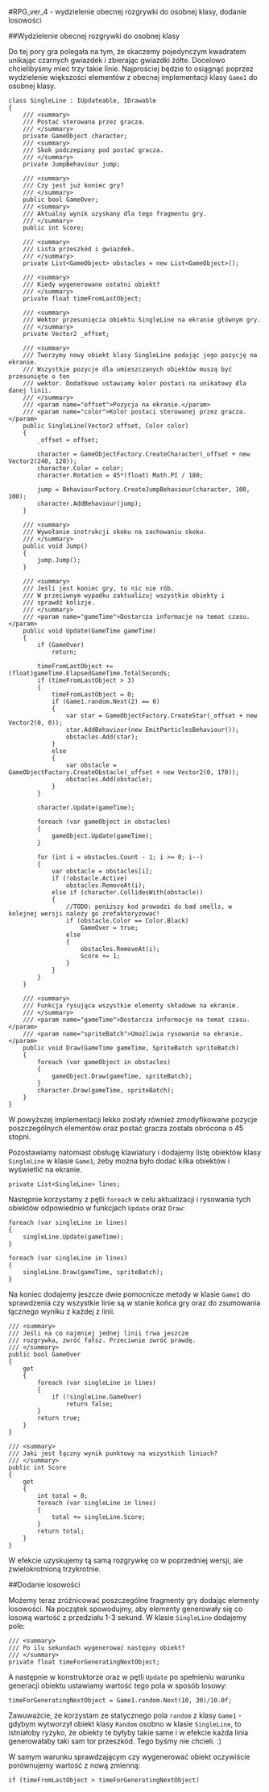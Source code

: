 #RPG_ver_4 - wydzielenie obecnej rozgrywki do osobnej klasy, dodanie losowości

##Wydzielenie obecnej rozgrywki do osobnej klasy

Do tej pory gra polegała na tym, że skaczemy pojedynczym kwadratem unikając czarnych gwiazdek i zbierając gwiazdki żółte. Docelowo chcielibyśmy mieć trzy takie linie. Najprościej będzie to osiągnąć poprzez wydzielenie większości elementów z obecnej implementacji klasy `Game1` do osobnej klasy.

```
class SingleLine : IUpdateable, IDrawable
{
	/// <summary>
	/// Postać sterowana przez gracza.
	/// </summary>
	private GameObject character;
	/// <summary>
	/// Skok podczepiony pod postać gracza.
	/// </summary>
	private JumpBehaviour jump;

	/// <summary>
	/// Czy jest już koniec gry?
	/// </summary>
	public bool GameOver;
	/// <summary>
	/// Aktualny wynik uzyskany dla tego fragmentu gry.
	/// </summary>
	public int Score;

	/// <summary>
	/// Lista przeszkód i gwiazdek.
	/// </summary>
	private List<GameObject> obstacles = new List<GameObject>();

	/// <summary>
	/// Kiedy wygenerowano ostatni obiekt?
	/// </summary>
	private float timeFromLastObject;

	/// <summary>
	/// Wektor przesunięcia obiektu SingleLine na ekranie głównym gry.
	/// </summary>
	private Vector2 _offset;

	/// <summary>
	/// Tworzymy nowy obiekt klasy SingleLine podając jego pozycję na ekranie.
	/// Wszystkie pozycje dla umieszczanych obiektów muszą być przesunięte o ten
	/// wektor. Dodatkowo ustawiamy kolor postaci na unikatowy dla danej linii.
	/// </summary>
	/// <param name="offset">Pozycja na ekranie.</param>
	/// <param name="color">Kolor postaci sterowanej przez gracza.</param>
	public SingleLine(Vector2 offset, Color color)
	{
		_offset = offset;

		character = GameObjectFactory.CreateCharacter(_offset + new Vector2(240, 120));
		character.Color = color;
		character.Rotation = 45*(float) Math.PI / 180;

		jump = BehaviourFactory.CreateJumpBehaviour(character, 100, 100);
		character.AddBehaviour(jump);
	}

	/// <summary>
	/// Wywołanie instrukcji skoku na zachowaniu skoku.
	/// </summary>
	public void Jump()
	{
		jump.Jump();
	}

	/// <summary>
	/// Jeśli jest koniec gry, to nic nie rób.
	/// W przeciwnym wypadku zaktualizuj wszystkie obiekty i
	/// sprawdź kolizje.
	/// </summary>
	/// <param name="gameTime">Dostarcza informacje na temat czasu.</param>
	public void Update(GameTime gameTime)
	{
		if (GameOver)
			return;

		timeFromLastObject += (float)gameTime.ElapsedGameTime.TotalSeconds;
		if (timeFromLastObject > 3)
		{
			timeFromLastObject = 0;
			if (Game1.random.Next(2) == 0)
			{
				var star = GameObjectFactory.CreateStar(_offset + new Vector2(0, 0));
				star.AddBehaviour(new EmitParticlesBehaviour());
				obstacles.Add(star);
			}
			else
			{
				var obstacle = GameObjectFactory.CreateObstacle(_offset + new Vector2(0, 170));
				obstacles.Add(obstacle);
			}
		}

		character.Update(gameTime);

		foreach (var gameObject in obstacles)
		{
			gameObject.Update(gameTime);
		}

		for (int i = obstacles.Count - 1; i >= 0; i--)
		{
			var obstacle = obstacles[i];
			if (!obstacle.Active)
				obstacles.RemoveAt(i);
			else if (character.CollidesWith(obstacle))
			{
				//TODO: poniższy kod prowadzi do bad smells, w kolejnej wersji należy go zrefaktoryzować!
				if (obstacle.Color == Color.Black)
					GameOver = true;
				else
				{
					obstacles.RemoveAt(i);
					Score += 1;
				}
			}
		}
	}

	/// <summary>
	/// Funkcja rysująca wszystkie elementy składowe na ekranie.
	/// </summary>
	/// <param name="gameTime">Dostarcza informacje na temat czasu.</param>
	/// <param name="spriteBatch">Umożliwia rysowanie na ekranie.</param>
	public void Draw(GameTime gameTime, SpriteBatch spriteBatch)
	{
		foreach (var gameObject in obstacles)
		{
			gameObject.Draw(gameTime, spriteBatch);
		}
		character.Draw(gameTime, spriteBatch);
	}
}
```

W powyższej implementacji lekko zostały również zmodyfikowane pozycje poszczególnych elementów oraz postać gracza została obrócona o 45 stopni.

Pozostawiamy natomiast obsługę klawiatury i dodajemy listę obiektów klasy `SingleLine` w klasie `Game1`, żeby można było dodać kilka obiektów i wyświetlić na ekranie.

```
private List<SingleLine> lines;
```

Następnie korzystamy z pętli `foreach` w celu aktualizacji i rysowania tych obiektów odpowiednio w funkcjach `Update` oraz `Draw`:

```
foreach (var singleLine in lines)
{
	singleLine.Update(gameTime);
}
```

```
foreach (var singleLine in lines)
{
	singleLine.Draw(gameTime, spriteBatch);   
}
```

Na koniec dodajemy jeszcze dwie pomocnicze metody w klasie `Game1` do sprawdzenia czy wszystkie linie są w stanie końca gry oraz do zsumowania łącznego wyniku z każdej z linii.

```
/// <summary>
/// Jeśli na co najmniej jednej linii trwa jeszcze
/// rozgrywka, zwróć fałsz. Przeciwnie zwróć prawdę.
/// </summary>
public bool GameOver
{
	get
	{
		foreach (var singleLine in lines)
		{
			if (!singleLine.GameOver)
				return false;
		}
		return true;
	}
}

/// <summary>
/// Jaki jest łączny wynik punktowy na wszystkich liniach?
/// </summary>
public int Score
{
	get
	{
		int total = 0;
		foreach (var singleLine in lines)
		{
			total += singleLine.Score;
		}
		return total;
	}
}
```

W efekcie uzyskujemy tą samą rozgrywkę co w poprzedniej wersji, ale zwielokrotnioną trzykrotnie.

##Dodanie losowości

Możemy teraz zróżnicować poszczególne fragmenty gry dodając elementy losowości. Na początek spowodujmy, aby elementy generowały się co losową wartość z przedziału 1-3 sekund. W klasie `SingleLine` dodajemy pole:

```
/// <summary>
/// Po ilu sekundach wygenerować następny obiekt?
/// </summary>
private float timeForGeneratingNextObject;
```

A następnie w konstruktorze oraz w pętli `Update` po spełnieniu warunku generacji obiektu ustawiamy wartość tego pola w sposób losowy:

```
timeForGeneratingNextObject = Game1.random.Next(10, 30)/10.0f;
```

Zawuważcie, że korzystam ze statycznego pola `random` z klasy `Game1` - gdybym wytworzył obiekt klasy `Random` osobno w klasie `SingleLine`, to istniałoby ryzyko, że obiekty te byłyby takie same i w efekcie każda linia generowałaby taki sam tor przeszkód. Tego byśmy nie chcieli. :)

W samym warunku sprawdzającym czy wygenerować obiekt oczywiście porównujemy wartość z nową zmienną:

```
if (timeFromLastObject > timeForGeneratingNextObject)
```